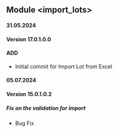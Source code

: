 ## Module <import_lots>

#### 31.05.2024
#### Version 17.0.1.0.0
#### ADD
- Initial commit for Import Lot from Excel

#### 05.07.2024
#### Version 15.0.1.0.2
##### Fix on the validation for import
- Bug Fix